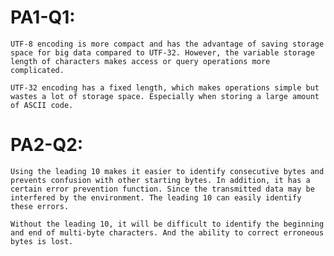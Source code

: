 # PA1-Q1:

    UTF-8 encoding is more compact and has the advantage of saving storage space for big data compared to UTF-32. However, the variable storage length of characters makes access or query operations more complicated.

    UTF-32 encoding has a fixed length, which makes operations simple but wastes a lot of storage space. Especially when storing a large amount of ASCII code.

# PA2-Q2:
    Using the leading 10 makes it easier to identify consecutive bytes and prevents confusion with other starting bytes. In addition, it has a certain error prevention function. Since the transmitted data may be interfered by the environment. The leading 10 can easily identify these errors.

    Without the leading 10, it will be difficult to identify the beginning and end of multi-byte characters. And the ability to correct erroneous bytes is lost.


